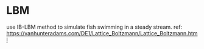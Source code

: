 # LBM
use IB-LBM method to simulate fish swimming in a steady stream.
ref: https://vanhunteradams.com/DE1/Lattice_Boltzmann/Lattice_Boltzmann.html
